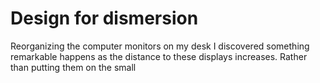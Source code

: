 Design for dismersion
===============

Reorganizing the computer monitors on my desk I discovered something remarkable happens as the distance to these displays increases. Rather than putting them on the small 